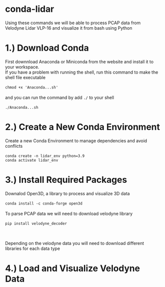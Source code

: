 # conda-lidar
 Using these commands we will be able to process PCAP data from Velodyne Lidar VLP-16 and visualize it from bash using Python


# 1.) Download Conda
 First downnload Anaconda or Miniconda from the website and install it to your workspace. 
	<br />If you have a problem with running the shell, run this command to make the shell file executable
 <br /><br />`chmod +x 'Anaconda...sh'`
 <br /><br />and you can run the command by add `./` to your shell
 <br /><br /> `./Anaconda...sh`

# 2.) Create a New Conda Environment
Create a new Conda Environment to manage dependencies and avoid conflicts
<br /><br />`conda create -n lidar_env python=3.9`
<br />`conda activate lidar_env`

# 3.) Install Required Packages
Downalod Open3D, a library to process and visualize 3D data
<br /><br />`conda install -c conda-forge open3d`
<br /><br /> To parse PCAP data we will need to download velodyne library
<br /><br /> `pip install velodyne_decoder`

<br /><br /> Depending on the velodyne data you will need to download different libraries for each data type

# 4.) Load and Visualize Velodyne Data
